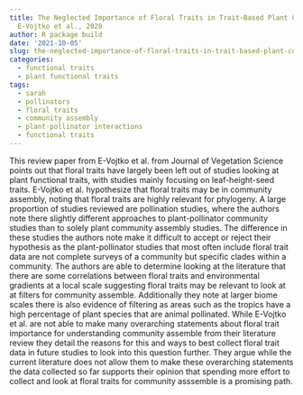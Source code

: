 ```yaml
---
title: The Neglected Importance of Floral Traits in Trait-Based Plant Community Assemblages.
  E-Vojtko et al., 2020
author: R package build
date: '2021-10-05'
slug: the-neglected-importance-of-floral-traits-in-trait-based-plant-community-assemblages-e-vojtko-et-al-2020
categories:
  - functional traits
  - plant functional traits
tags:
  - sarah
  - pollinators
  - floral traits
  - community assembly
  - plant-pollinator interactions
  - functional traits
---
```


This review paper from E-Vojtko et al. from Journal of Vegetation Science points out that floral traits have largely been left out of studies looking at plant functional traits, with studies mainly focusing on leaf-height-seed traits. E-Vojtko et al. hypothesize that floral traits may be in community assembly, noting that floral traits are highly relevant for phylogeny. A large proportion of studies reviewed are pollination studies, where the authors note there slightly different approaches to plant-pollinator community studies than to solely plant community assembly studies. The difference in these studies the authors note make it difficult to accept or reject their hypothesis as the plant-pollinator studies that most often include floral trait data are not complete surveys of a community but specific clades within a community. 
The authors are able to determine looking at the literature that there are some correlations between floral traits and environmental gradients at a local scale suggesting floral traits may be relevant to look at at filters for community assemble. Additionally they note at larger biome scales there is also evidence of filtering as areas such as the tropics have a high percentage of plant species that are animal pollinated. 
While E-Vojtko et al. are not able to make many overarching statements about floral trait importance for understanding community assemble from their literature review they detail the reasons for this and ways to best collect floral trait data in future studies to look into this question further. They argue while the current literature does not allow them to make these overarching statements the data collected so far supports their opinion that spending more effort to collect and look at floral traits for community asssemble is a promising path.
